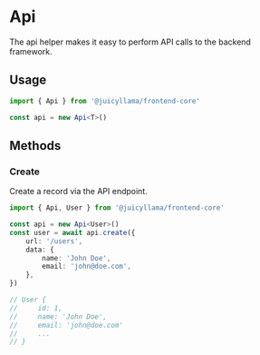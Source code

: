 # Api

The api helper makes it easy to perform API calls to the backend framework.

## Usage

```ts
import { Api } from '@juicyllama/frontend-core'

const api = new Api<T>()
```

## Methods

### Create

Create a record via the API endpoint.

```ts
import { Api, User } from '@juicyllama/frontend-core'

const api = new Api<User>()
const user = await api.create({
	url: '/users',
	data: {
		name: 'John Doe',
		email: 'john@doe.com',
	},
})

// User {
//     id: 1,
//     name: 'John Doe',
//     email: 'john@doe.com'
//     ...
// }
```
